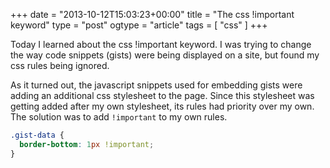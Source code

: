 +++
date = "2013-10-12T15:03:23+00:00"
title = "The css !important keyword"
type = "post"
ogtype = "article"
tags = [ "css" ]
+++

Today I learned about the css !important keyword. I was trying to change the way code snippets (gists) were being displayed on a site, but found my css rules being ignored.

As it turned out, the javascript snippets used for embedding gists were adding an additional css stylesheet to the page. Since this stylesheet was getting added after my own stylesheet, its rules had priority over my own. The solution was to add `!important` to my own rules.

```css
.gist-data {
  border-bottom: 1px !important;
}
```
